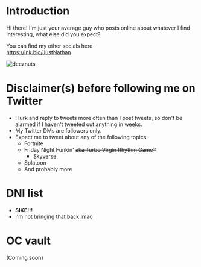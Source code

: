 # Introduction
Hi there! I'm just your average guy who posts online about whatever I find interesting, what else did you expect?

You can find my other socials here <br>
https://lnk.bio/JustNathan

![deeznuts](https://user-images.githubusercontent.com/78984535/229319863-b70e6ca4-ce01-4ba4-a359-f2d95977232d.png)

# Disclaimer(s) before following me on Twitter
* I lurk and reply to tweets more often than I post tweets, so don't be alarmed if I haven't tweeted out anything in weeks.
* My Twitter DMs are followers only.
* Expect me to tweet about any of the following topics:
  * Fortnite
  * Friday Night Funkin' ~~aka Turbo Virgin Rhythm Game:tm:~~
    * Skyverse
  * Splatoon
  * And probably more
  
# DNI list
* **SIKE!!!** 
* I'm not bringing that back lmao

# OC vault
(Coming soon)
